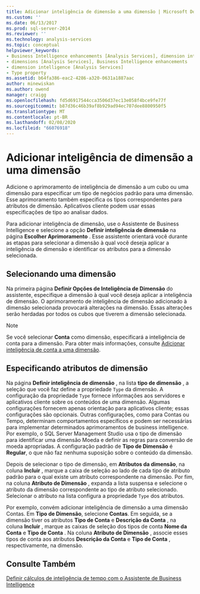 ```yaml
---
title: Adicionar inteligência de dimensão a uma dimensão | Microsoft Docs
ms.custom: ''
ms.date: 06/13/2017
ms.prod: sql-server-2014
ms.reviewer: ''
ms.technology: analysis-services
ms.topic: conceptual
helpviewer_keywords:
- Business Intelligence enhancements [Analysis Services], dimension intelligence
- dimensions [Analysis Services], Business Intelligence enhancements
- dimension intelligence [Analysis Services]
- Type property
ms.assetid: b64fa386-eac2-4286-a320-0631a1887aac
author: minewiskan
ms.author: owend
manager: craigg
ms.openlocfilehash: fd5d6917544cca3506d37ec13e058f4bce9fe77f
ms.sourcegitcommit: b87d36c46b39af8b929ad94ec707dee8800950f5
ms.translationtype: MT
ms.contentlocale: pt-BR
ms.lasthandoff: 02/08/2020
ms.locfileid: "66076918"
---
```

# <a name="add-dimension-intelligence-to-a-dimension"></a>Adicionar inteligência de dimensão a uma dimensão
  Adicione o aprimoramento de inteligência de dimensão a um cubo ou uma dimensão para especificar um tipo de negócios padrão para uma dimensão. Esse aprimoramento também especifica os tipos correspondentes para atributos de dimensão. Aplicativos cliente podem usar essas especificações de tipo ao analisar dados.  
  
 Para adicionar inteligência de dimensão, use o Assistente de Business Intelligence e selecione a opção **Definir inteligência de dimensão** na página **Escolher Aprimoramento** . Esse assistente orientará você durante as etapas para selecionar a dimensão à qual você deseja aplicar a inteligência de dimensão e identificar os atributos para a dimensão selecionada.  
  
## <a name="selecting-a-dimension"></a>Selecionando uma dimensão  
 Na primeira página **Definir Opções de Inteligência de Dimensão** do assistente, especifique a dimensão à qual você deseja aplicar a inteligência de dimensão. O aprimoramento de inteligência de dimensão adicionado à dimensão selecionada provocará alterações na dimensão. Essas alterações serão herdadas por todos os cubos que tiverem a dimensão selecionada.  
  
> [!NOTE]  
>  Se você selecionar **Conta** como dimensão, especificará a inteligência de conta para a dimensão. Para obter mais informações, consulte [Adicionar inteligência de conta a uma dimensão](bi-wizard-add-account-intelligence-to-a-dimension.md).  
  
## <a name="specifying-dimension-attributes"></a>Especificando atributos de dimensão  
 Na página **Definir inteligência de dimensão** , na lista **tipo de dimensão** , a seleção que você faz define a propriedade `Type` da dimensão. A configuração da propriedade `Type` fornece informações aos servidores e aplicativos cliente sobre os conteúdos de uma dimensão. Algumas configurações fornecem apenas orientação para aplicativos cliente; essas configurações são opcionais. Outras configurações, como para Contas ou Tempo, determinam comportamentos específicos e podem ser necessárias para implementar determinados aprimoramentos de business intelligence. Por exemplo, o SQL Server Management Studio usa o tipo de dimensão para identificar uma dimensão Moeda e definir as regras para conversão de moeda apropriadas. A configuração padrão de **Tipo de Dimensão** é **Regular**, o que não faz nenhuma suposição sobre o conteúdo da dimensão.  
  
 Depois de selecionar o tipo de dimensão, em **Atributos da dimensão**, na coluna **Incluir** , marque a caixa de seleção ao lado de cada tipo de atributo padrão para o qual existe um atributo correspondente na dimensão. Por fim, na coluna **Atributo de Dimensão** , expanda a lista suspensa e selecione o atributo da dimensão correspondente ao tipo de atributo selecionado. Selecionar o atributo na lista configura a propriedade `Type` dos atributos.  
  
 Por exemplo, convém adicionar inteligência de dimensão a uma dimensão Contas. Em **Tipo de Dimensão**, selecione **Contas**. Em seguida, se a dimensão tiver os atributos **Tipo de Conta** e **Descrição da Conta** , na coluna **Incluir** , marque as caixas de seleção dos tipos de conta **Nome da Conta** e **Tipo de Conta** . Na coluna **Atributo de Dimensão** , associe esses tipos de conta aos atributos **Descrição da Conta** e **Tipo de Conta** , respectivamente, na dimensão.  
  
## <a name="see-also"></a>Consulte Também  
 [Definir cálculos de inteligência de tempo com o Assistente de Business Intelligence](define-time-intelligence-calculations-using-the-business-intelligence-wizard.md)  
  
  
